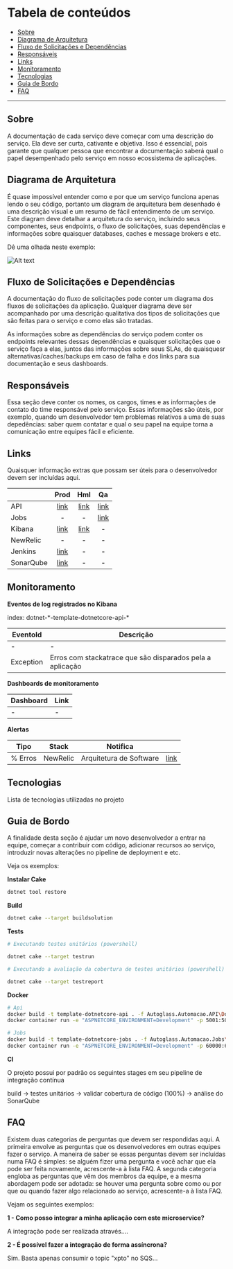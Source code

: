 Tabela de conteúdos
=================

* [Sobre](#markdown-header-sobre)
* [Diagrama de Arquitetura](#markdown-header-diagrama-de-arquitetura)
* [Fluxo de Solicitações e Dependências](#markdown-header-fluxo-de-solicitacoes-e-dependencias)
* [Responsáveis](#markdown-header-responsaveis)
* [Links](#markdown-header-links)
* [Monitoramento](#markdown-header-monitoramento)
* [Tecnologias](#markdown-header-tecnologias)
* [Guia de Bordo](#markdown-header-guia-de-bordo)
* [FAQ](#markdown-header-faq)

- - -
## Sobre

A documentação de cada serviço deve começar com uma descrição do serviço. Ela deve ser curta, cativante e objetiva. Isso é essencial, pois garante que qualquer pessoa que encontrar a documentação saberá qual o papel desempenhado pelo serviço em nosso ecossistema de aplicações.

## Diagrama de Arquitetura

É quase impossível entender como e por que um serviço funciona apenas lendo o seu código, portanto um diagram de arquitetura bem desenhado é uma descrição visual e um resumo de fácil entendimento de um serviço. Este diagram deve detalhar a arquitetura do serviço, incluindo seus componentes, seus endpoints, o fluxo de solicitações, suas dependências e informações sobre quaisquer databases, caches e message brokers e etc. 

Dê uma olhada neste exemplo:

![Alt text](docs/diagrama-arquitetura.png)

## Fluxo de Solicitações e Dependências

A documentação do fluxo de solicitações pode conter um diagrama dos fluxos de solicitações da aplicação. Qualquer diagrama deve ser acompanhado por uma descrição qualitativa dos tipos de solicitações que são feitas para o serviço e como elas são tratadas.
			
As informações sobre as dependências do serviço podem conter os endpoints relevantes dessas dependências e quaisquer solicitações que o serviço faça a elas, juntos das informações sobre seus SLAs, de quaisquesr alternativas/caches/backups em caso de falha e dos links para sua documentação e seus dashboards.

## Responsáveis

Essa seção deve conter os nomes, os cargos, times e as informações de contato do time responsável pelo serviço. Essas informações são úteis, por exemplo, quando um desenvolvedor tem problemas relativos a uma de suas depedências: saber quem contatar e qual o seu papel na equipe torna a comunicação entre equipes fácil e eficiente.

## Links

Quaisquer informação extras que possam ser úteis para o desenvolvedor devem ser incluídas aqui.

|   | Prod | Hml | Qa  
| ------------- | :-------------: | :-------------: | :-------------: |
| API  | [link]() | [link]() | [link]()
| Jobs  | - | - | [link](https://jobs-qa.autoglass.com.br/sms)
| Kibana | [link](https://logs.autoglass.com.br) | [link](https://logs-hml.autoglass.com.br) | -
| NewRelic | - | - | -
| Jenkins | [link]() | - | - |
| SonarQube | [link]() | - | - |


## Monitoramento

**Eventos de log registrados no Kibana**

index: dotnet-\*-template-dotnetcore-api-\*

| EventoId | Descrição |
| ------ | --------- |
| - | - |
| Exception | Erros com stackatrace que são disparados pela a aplicação|

**Dashboards de monitoramento**

| Dashboard | Link | 
| ------ | --------- |
| - | - |

**Alertas**

| Tipo | Stack | Notifica |  |
| ---- | ----- | -------- | ---- |
| % Erros | NewRelic | Arquitetura de Software | [link]()

## Tecnologias

Lista de tecnologias utilizadas no projeto

## Guia de Bordo

A finalidade desta seção é ajudar um novo desenvolvedor a entrar na equipe, começar a contribuir com código, adicionar recursos ao serviço, introduzir novas alterações no pipeline de deployment e etc.

Veja os exemplos:

**Instalar Cake**
```bash
dotnet tool restore
```

**Build**

```bash
dotnet cake --target buildsolution
```

**Tests**

```bash
# Executando testes unitários (powershell)

dotnet cake --target testrun

# Executando a avaliação da cobertura de testes unitários (powershell)

dotnet cake --target testreport
```

**Docker**

```bash
# Api
docker build -t template-dotnetcore-api . -f Autoglass.Automacao.API\Dockerfile
docker container run -e "ASPNETCORE_ENVIRONMENT=Development" -p 5001:5001 template-dotnetcore-api:latest

# Jobs
docker build -t template-dotnetcore-jobs . -f Autoglass.Automacao.Jobs\Dockerfile
docker container run -e "ASPNETCORE_ENVIRONMENT=Development" -p 60000:60000 template-dotnetcore-jobs :latest
```

**CI**

O projeto possui por padrão os seguintes stages em seu pipeline de integração contínua

build -> testes unitários -> validar cobertura de código (100%) -> análise do SonarQube


## FAQ

Existem duas categorias de perguntas que devem ser respondidas aqui. A primeira envolve as perguntas que os desenvolvedores em outras equipes fazer o serviço. A maneira de saber se essas perguntas devem ser incluídas numa FAQ é simples: se alguém fizer uma pergunta e você achar que ela pode ser feita novamente, acrescente-a à lista FAQ. A segunda categoria engloba as perguntas que vêm dos membros da equipe, e a mesma abordagem pode ser adotada: se houver uma pergunta sobre como ou por que ou quando fazer algo relacionado ao serviço, acrescente-a à lista FAQ. 

Vejam os seguintes exemplos:

**1 - Como posso integrar a minha aplicação com este microservice?**

A integração pode ser realizada através....

**2 - É possível fazer a integração de forma assíncrona?**

Sim. Basta apenas consumir o topic "xpto" no SQS...

